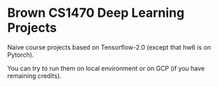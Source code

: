# Brown CS1470 Deep Learning Projects

Naive course projects based on Tensorflow-2.0 (except that hw6 is on Pytorch).

You can try to run them on local environment or on GCP (if you have remaining credits). 
